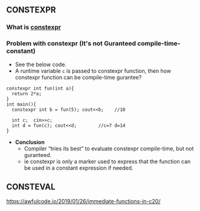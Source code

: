 ## CONSTEXPR
### What is [constexpr](https://github.com/amitkumar50/Code-examples/blob/master/programming_lang/c++/c++11/Constexpr/README.md)
### Problem with constexpr (It's not Guranteed compile-time-constant)
  - See the below code.
  - A runtime variable `c` is passed to constexpr function, then how constexpr function can be compile-time gurantee?
```
constexpr int fun(int a){
  return 2*a;
}
int main(){
  constexpr int b = fun(5); cout<<b;    //10
  
  int c;  cin>>c;
  int d = fun(c); cout<<d;        //c=7 d=14
}
```
  - **Conclusion**
    - Compiler “tries its best” to evaluate constexpr compile-time, but not guranteed.
    - ie constexpr is only a marker used to express that the function can be used in a constant expression if needed.

## CONSTEVAL

https://awfulcode.io/2019/01/26/immediate-functions-in-c20/    
